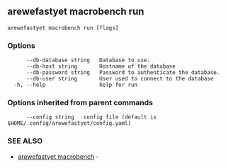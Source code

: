 ## arewefastyet macrobench run



```
arewefastyet macrobench run [flags]
```

### Options

```
      --db-database string   Database to use.
      --db-host string       Hostname of the database
      --db-password string   Password to authenticate the database.
      --db-user string       User used to connect to the database
  -h, --help                 help for run
```

### Options inherited from parent commands

```
      --config string   config file (default is $HOME/.config/arewefastyet/config.yaml)
```

### SEE ALSO

* [arewefastyet macrobench](arewefastyet_macrobench.md)	 - 

